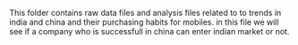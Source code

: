 This folder contains raw data files and analysis files related to to trends in india and china and their purchasing habits for mobiles. in this file we will see if a company who is successfull in china can enter indian market or not.
